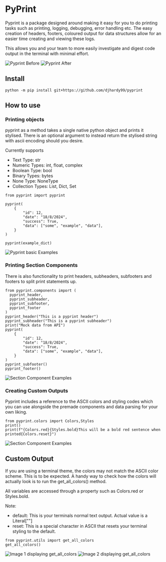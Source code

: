 # PyPrint
Pyprint is a package designed around making it easy for you to do printing tasks such as printing, logging, debugging, error handling etc.
The easy creation of headers, footers, coloured output for data structures allow for an easier time creating and viewing these logs.

This allows you and your team to more easily investigate and digest code output in the terminal with minimal effort.

![Pyprint Before](.github/images/Before.png)
![Pyprint After](.github/images/After.png)

## Install
```
python -m pip install git+https://github.com/djhardy99/pyprint
```

## How to use

### Printing objects
pyprint as a method takes a single native python object and prints it stylised. There is an optional argument to instead return the stylised string with ascii encoding should you desire.

Currently supports
- Text Type: str
- Numeric Types: int, float, complex
- Boolean Type: bool
- Binary Types: bytes
- None Type: NoneType
- Collection Types: List, Dict, Set
```
from pyprint import pyprint

pyprint(
    {
        "id": 12,
        "date": "18/8/2024",
        "success": True,
        "data": ["some", "example", "data"],
    }
)

pyprint(example_dict)
```
![Pyprint basic Examples](.github/images/PyprintBasic.png)
### Printing Section Components
There is also functionality to print headers, subheaders, subfooters and footers to split print statements up.

```
from pyprint.components import (
  pyprint_header,
  pyprint_subheader,
  pyprint_subfooter,
  pyprint_footer
)
pyprint_header("This is a pyprint header")
pyprint_subheader("This is a pyprint subheader")
print("Mock data from API")
pyprint(
    {
        "id": 12,
        "date": "18/8/2024",
        "success": True,
        "data": ["some", "example", "data"],
    }
)
pyprint_subfooter()
pyprint_footer()

```
![Section Component Examples](.github/images/sections.png)
### Creating Custom Outputs
Pyprint includes a reference to the ASCII colors and styling codes which you can use alongside the premade components and data parsing for your own liking.
```
from pyprint.colors import Colors,Styles
print()
print(f"{Colors.red}{Styles.bold}This will be a bold red sentence when printed{Colors.reset}")
```
![Section Component Examples](.github/images/customText.png)
## Custom Output
If you are using a terminal theme, the colors may not match the ASCII color scheme. This is to be expected. A handy way to check how the colors will actually look is to run the get_all_colors() method.

All variables are accessed through a property such as Colors.red or Styles.bold.

Note:
- default: This is your terminals normal text output. Actual value is a Literal[""]
- reset: This is a special character in ASCII that resets your terminal styling to the default.
```
from pyprint.utils import get_all_colors
get_all_colors()
```
![Image 1 displaying get_all_colors](.github/images/get_all_colors.png)
![Image 2 displaying get_all_colors](.github/images/get_all_colors_2.png)